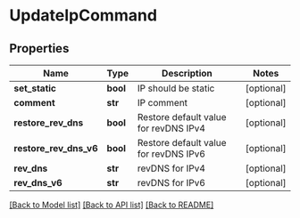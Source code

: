 # UpdateIpCommand

## Properties
Name | Type | Description | Notes
------------ | ------------- | ------------- | -------------
**set_static** | **bool** | IP should be static | [optional] 
**comment** | **str** | IP comment | [optional] 
**restore_rev_dns** | **bool** | Restore default value for revDNS IPv4 | [optional] 
**restore_rev_dns_v6** | **bool** | Restore default value for revDNS IPv6 | [optional] 
**rev_dns** | **str** | revDNS for IPv4 | [optional] 
**rev_dns_v6** | **str** | revDNS for IPv6 | [optional] 

[[Back to Model list]](../README.md#documentation-for-models) [[Back to API list]](../README.md#documentation-for-api-endpoints) [[Back to README]](../README.md)



